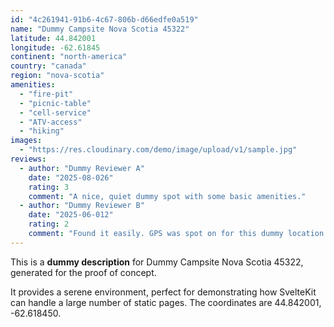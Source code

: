 ```yaml
---
id: "4c261941-91b6-4c67-806b-d66edfe0a519"
name: "Dummy Campsite Nova Scotia 45322"
latitude: 44.842001
longitude: -62.61845
continent: "north-america"
country: "canada"
region: "nova-scotia"
amenities:
  - "fire-pit"
  - "picnic-table"
  - "cell-service"
  - "ATV-access"
  - "hiking"
images:
  - "https://res.cloudinary.com/demo/image/upload/v1/sample.jpg"
reviews:
  - author: "Dummy Reviewer A"
    date: "2025-08-026"
    rating: 3
    comment: "A nice, quiet dummy spot with some basic amenities."
  - author: "Dummy Reviewer B"
    date: "2025-06-012"
    rating: 2
    comment: "Found it easily. GPS was spot on for this dummy location."
---
```


This is a **dummy description** for Dummy Campsite Nova Scotia 45322, generated for the proof of concept.

It provides a serene environment, perfect for demonstrating how SvelteKit can handle a large number of static pages. The coordinates are 44.842001, -62.618450.
